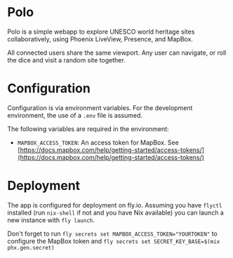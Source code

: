 # Polo

Polo is a simple webapp to explore UNESCO world heritage sites collaboratively,
using Phoenix LiveView, Presence, and MapBox.

All connected users share the same viewport.  Any user can navigate, or roll
the dice and visit a random site together.

# Configuration

Configuration is via environment variables.  For the development environment,
the use of a `.env` file is assumed.

The following variables are required in the environment:

  * `MAPBOX_ACCESS_TOKEN`: An access token for MapBox. See [https://docs.mapbox.com/help/getting-started/access-tokens/](https://docs.mapbox.com/help/getting-started/access-tokens/)

# Deployment

The app is configured for deployment on fly.io.  Assuming you have `flyctl`
installed (run `nix-shell` if not and you have Nix available) you can launch a
new instance with `fly launch`.

Don't forget to run `fly secrets set MAPBOX_ACCESS_TOKEN="YOURTOKEN"` to
configure the MapBox token and `fly secrets set SECRET_KEY_BASE=$(mix phx.gen.secret)`

